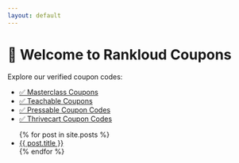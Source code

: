 ```yaml
---
layout: default
---
```


# 🎁 Welcome to Rankloud Coupons

Explore our verified coupon codes:

- [✅ Masterclass Coupons](/ibcs/masterclass-coupon-codes/)
- [✅ Teachable Coupons](/ibcs/teachable-coupon-codes/)
- [✅ Pressable Coupon Codes](/ibcs/pressable-coupon-codes/)
- [✅ Thrivecart Coupon Codes](/ibcs/thrivecart-coupon-codes/)

<ul>
  {% for post in site.posts %}
    <li><a href="{{ post.url }}">{{ post.title }}</a></li>
  {% endfor %}
</ul>
